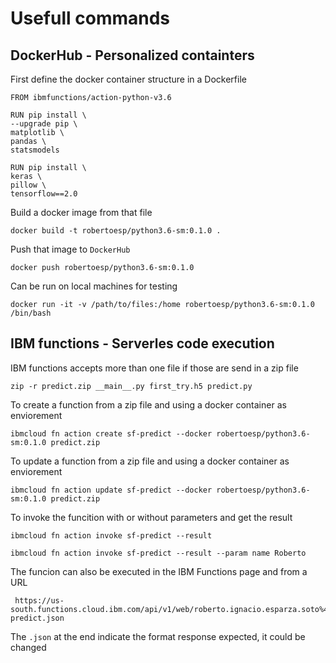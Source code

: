   

# Usefull commands

## DockerHub - Personalized containters

First define the docker container structure in a Dockerfile

	FROM ibmfunctions/action-python-v3.6

	RUN pip install \
	--upgrade pip \
	matplotlib \
	pandas \
	statsmodels

	RUN pip install \
	keras \
	pillow \
	tensorflow==2.0


Build a docker image from that file

    docker build -t robertoesp/python3.6-sm:0.1.0 .

Push that image to `DockerHub`

    docker push robertoesp/python3.6-sm:0.1.0

Can be run on local machines for testing

    docker run -it -v /path/to/files:/home robertoesp/python3.6-sm:0.1.0 /bin/bash



## IBM functions - Serverles code execution

  IBM functions accepts more than one file if those are send in a zip file

    zip -r predict.zip __main__.py first_try.h5 predict.py
  
To create a function from a zip file and using a docker container as enviorement

    ibmcloud fn action create sf-predict --docker robertoesp/python3.6-sm:0.1.0 predict.zip

  
To update a function from a zip file and using a docker container as enviorement

    ibmcloud fn action update sf-predict --docker robertoesp/python3.6-sm:0.1.0 predict.zip

  

To invoke the funcition with or without parameters and get the result

	ibmcloud fn action invoke sf-predict --result

	ibmcloud fn action invoke sf-predict --result --param name Roberto

The funcion can also be executed in the IBM Functions page and from a URL
  
     https://us-south.functions.cloud.ibm.com/api/v1/web/roberto.ignacio.esparza.soto%40ibm.com_dev/default/sf-predict.json

The `.json` at the end indicate the format response expected, it could be changed


